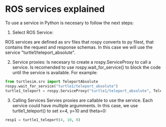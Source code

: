# ROS services explained

<!--- 
Describa como usar algún servicio en Python [6]. Luego pruebe el siguiente código ejemplo que se
encarga de dibujar un cuadrado con el turtlesim: (se recomienda usar las instrucciones rosservice list
y rosservice info)
--->

To use a service in Python is necesary to follow the next steps:

1. Select ROS Service:

ROS services are defined as srv files that rospy converts to py filest, that contains the request and response schemas. In this case we will use the service "turtle1/teleport_absolute".

2. Service proxies:
Is necesary to create a rospy.ServiceProxy to call a service. Is recomended to use rospy.wait_for_service() to block the code until the service is available. For example:

```python
from turtlesim.srv import TeleportAbsolute
rospy.wait_for_service("turtle1/teleport_absolute")
turtle1_teleport = rospy.ServiceProxy("turtle1/teleport_absolute", TeleportAbsolute)
```
3. Calling Services
Servies proxies are callable to use the service. Each service could have multiple argumments. In this case, we use turtle1_teleport() to set x=4, y=10 and theta=0:

```python
resp1 = turtle1_teleport(4, 10, 0) 
```


